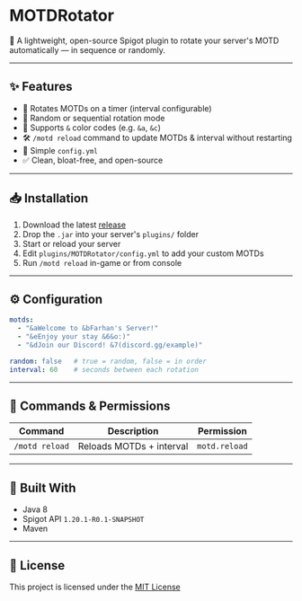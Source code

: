 # MOTDRotator

🎯 A lightweight, open-source Spigot plugin to rotate your server's MOTD automatically — in sequence or randomly.

---

## ✨ Features

- 🔁 Rotates MOTDs on a timer (interval configurable)
- 🎲 Random or sequential rotation mode
- 🎨 Supports `&` color codes (e.g. `&a`, `&c`)
- 🛠️ `/motd reload` command to update MOTDs & interval without restarting
- 📄 Simple `config.yml`
- ✅ Clean, bloat-free, and open-source

---

## 📥 Installation

1. Download the latest [release](https://github.com/Farhan58901234/MOTDRotator/releases/tag/v1.0.0)
2. Drop the `.jar` into your server's `plugins/` folder
3. Start or reload your server
4. Edit `plugins/MOTDRotator/config.yml` to add your custom MOTDs
5. Run `/motd reload` in-game or from console

---

## ⚙️ Configuration

```yaml
motds:
  - "&aWelcome to &bFarhan's Server!"
  - "&eEnjoy your stay &6&o:)"
  - "&dJoin our Discord! &7(discord.gg/example)"

random: false   # true = random, false = in order
interval: 60    # seconds between each rotation
```

---

## 📜 Commands & Permissions

| Command        | Description                 | Permission      |
|----------------|-----------------------------|-----------------|
| `/motd reload` | Reloads MOTDs + interval    | `motd.reload`   |

---

## 🧱 Built With

- Java 8
- Spigot API `1.20.1-R0.1-SNAPSHOT`
- Maven

---

## 🪪 License

This project is licensed under the [MIT License](LICENSE)
